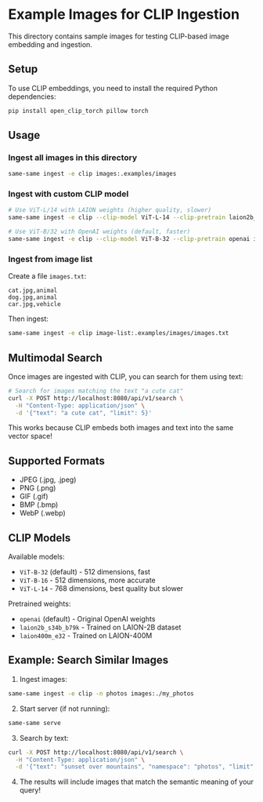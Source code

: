 # Example Images for CLIP Ingestion

This directory contains sample images for testing CLIP-based image embedding and ingestion.

## Setup

To use CLIP embeddings, you need to install the required Python dependencies:

```bash
pip install open_clip_torch pillow torch
```

## Usage

### Ingest all images in this directory

```bash
same-same ingest -e clip images:.examples/images
```

### Ingest with custom CLIP model

```bash
# Use ViT-L/14 with LAION weights (higher quality, slower)
same-same ingest -e clip --clip-model ViT-L-14 --clip-pretrain laion2b_s34b_b79k images:.examples/images

# Use ViT-B/32 with OpenAI weights (default, faster)
same-same ingest -e clip --clip-model ViT-B-32 --clip-pretrain openai images:.examples/images
```

### Ingest from image list

Create a file `images.txt`:
```
cat.jpg,animal
dog.jpg,animal
car.jpg,vehicle
```

Then ingest:
```bash
same-same ingest -e clip image-list:.examples/images/images.txt
```

## Multimodal Search

Once images are ingested with CLIP, you can search for them using text:

```bash
# Search for images matching the text "a cute cat"
curl -X POST http://localhost:8080/api/v1/search \
  -H "Content-Type: application/json" \
  -d '{"text": "a cute cat", "limit": 5}'
```

This works because CLIP embeds both images and text into the same vector space!

## Supported Formats

- JPEG (.jpg, .jpeg)
- PNG (.png)
- GIF (.gif)
- BMP (.bmp)
- WebP (.webp)

## CLIP Models

Available models:
- `ViT-B-32` (default) - 512 dimensions, fast
- `ViT-B-16` - 512 dimensions, more accurate
- `ViT-L-14` - 768 dimensions, best quality but slower

Pretrained weights:
- `openai` (default) - Original OpenAI weights
- `laion2b_s34b_b79k` - Trained on LAION-2B dataset
- `laion400m_e32` - Trained on LAION-400M

## Example: Search Similar Images

1. Ingest images:
```bash
same-same ingest -e clip -n photos images:./my_photos
```

2. Start server (if not running):
```bash
same-same serve
```

3. Search by text:
```bash
curl -X POST http://localhost:8080/api/v1/search \
  -H "Content-Type: application/json" \
  -d '{"text": "sunset over mountains", "namespace": "photos", "limit": 3}'
```

4. The results will include images that match the semantic meaning of your query!
